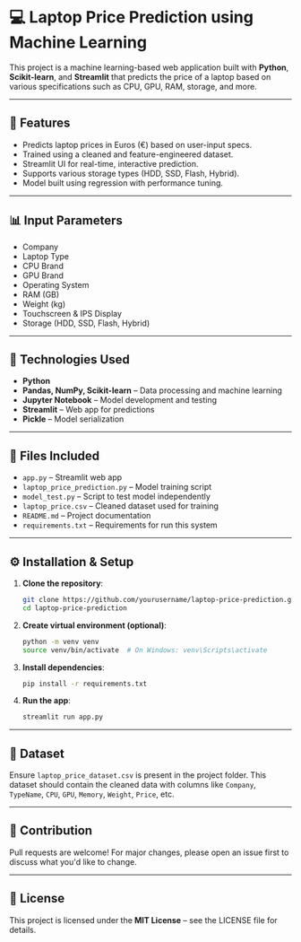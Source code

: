 # 💻 Laptop Price Prediction using Machine Learning

  This project is a machine learning-based web application built with **Python**, **Scikit-learn**, and **Streamlit** that predicts the price of a laptop based on various specifications such as CPU, GPU, RAM, storage, and more.

---

## 🚀 Features

- Predicts laptop prices in Euros (€) based on user-input specs.
- Trained using a cleaned and feature-engineered dataset.
- Streamlit UI for real-time, interactive prediction.
- Supports various storage types (HDD, SSD, Flash, Hybrid).
- Model built using regression with performance tuning.

---

## 📊 Input Parameters

- Company
- Laptop Type
- CPU Brand
- GPU Brand
- Operating System
- RAM (GB)
- Weight (kg)
- Touchscreen & IPS Display
- Storage (HDD, SSD, Flash, Hybrid)

---

## 🧰 Technologies Used

- **Python**
- **Pandas, NumPy, Scikit-learn** – Data processing and machine learning
- **Jupyter Notebook** – Model development and testing
- **Streamlit** – Web app for predictions
- **Pickle** – Model serialization

---

## 📁 Files Included

- `app.py` – Streamlit web app
- `laptop_price_prediction.py` – Model training script
- `model_test.py` – Script to test model independently
- `laptop_price.csv` – Cleaned dataset used for training
- `README.md` – Project documentation
- `requirements.txt` – Requirements for run this system

---

## ⚙️ Installation & Setup

1. **Clone the repository**:
   ```bash
   git clone https://github.com/yourusername/laptop-price-prediction.git
   cd laptop-price-prediction

2. **Create virtual environment (optional)**:
    ```bash
    python -m venv venv
    source venv/bin/activate  # On Windows: venv\Scripts\activate

3. **Install dependencies**:
   ```bash
   pip install -r requirements.txt

4. **Run the app**:
   ```bash
   streamlit run app.py

---

## 📂 Dataset

  Ensure `laptop_price_dataset.csv` is present in the project folder. This dataset should contain the cleaned data with columns like `Company`, `TypeName`, `CPU`, `GPU`, `Memory`, `Weight`, `Price`, etc.

---

## 🤝 Contribution

  Pull requests are welcome! For major changes, please open an issue first to discuss what you'd like to change.

---

## 📜 License

  This project is licensed under the **MIT License** – see the LICENSE file for details.
